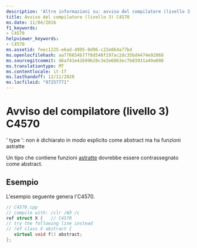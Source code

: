 ```yaml
---
description: 'Altre informazioni su: avviso del compilatore (livello 3) C4570'
title: Avviso del compilatore (livello 3) C4570
ms.date: 11/04/2016
f1_keywords:
- C4570
helpviewer_keywords:
- C4570
ms.assetid: feec1225-e6ad-4995-8d96-c22e864a77bd
ms.openlocfilehash: aa776654b77f8d548f197ac2dc35bd4474e92068
ms.sourcegitcommit: d6af41e42699628c3e2e6063ec7b03931a49a098
ms.translationtype: MT
ms.contentlocale: it-IT
ms.lasthandoff: 12/11/2020
ms.locfileid: "97257771"
---
```

# <a name="compiler-warning-level-3-c4570"></a>Avviso del compilatore (livello 3) C4570

' type ': non è dichiarato in modo esplicito come abstract ma ha funzioni astratte

Un tipo che contiene funzioni [astratte](../../extensions/abstract-cpp-component-extensions.md) dovrebbe essere contrassegnato come abstract.

## <a name="example"></a>Esempio

L'esempio seguente genera l'C4570.

```cpp
// C4570.cpp
// compile with: /clr /W3 /c
ref struct X {   // C4570
// try the following line instead
// ref class X abstract {
   virtual void f() abstract;
};
```
